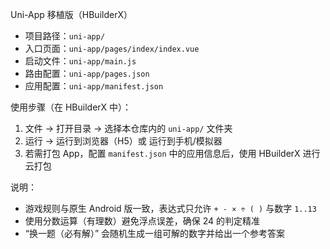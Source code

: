 Uni-App 移植版（HBuilderX）

- 项目路径：`uni-app/`
- 入口页面：`uni-app/pages/index/index.vue`
- 启动文件：`uni-app/main.js`
- 路由配置：`uni-app/pages.json`
- 应用配置：`uni-app/manifest.json`

使用步骤（在 HBuilderX 中）：

1. 文件 -> 打开目录 -> 选择本仓库内的 `uni-app/` 文件夹
2. 运行 -> 运行到浏览器（H5）或 运行到手机/模拟器
3. 若需打包 App，配置 `manifest.json` 中的应用信息后，使用 HBuilderX 进行云打包

说明：

- 游戏规则与原生 Android 版一致，表达式只允许 `+ - × ÷ ( )` 与数字 `1..13`
- 使用分数运算（有理数）避免浮点误差，确保 24 的判定精准
- “换一题（必有解）” 会随机生成一组可解的数字并给出一个参考答案

